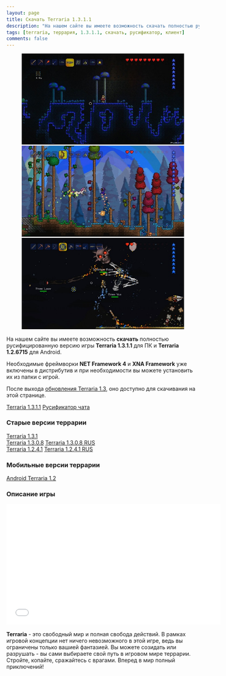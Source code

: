 ```yaml
---
layout: page
title: Скачать Terraria 1.3.1.1
description: "На нашем сайте вы имеете возможность скачать полностью русифицированную версию игры Terraria 1.3.1.1. Необходимые фреймворки NET Framework 4 и XNA Framework уже включены в дистрибутив и, при необходимости, Вы можете установить их из папки с игрой."
tags: [terraria, террария, 1.3.1.1, скачать, русификатор, клиент]
comments: false
---
```


<figure class="third">
	<a href="/images/posts/skachat-terraria/scr1_1280x720.jpg"><img src="/images/posts/skachat-terraria/scr1_600x337.jpg" alt=""></a>
	<a href="/images/posts/skachat-terraria/scr2_1280x720.jpg"><img src="/images/posts/skachat-terraria/scr2_600x337.jpg" alt=""></a>
	<a href="/images/posts/skachat-terraria/scr3_1280x720.jpg"><img src="/images/posts/skachat-terraria/scr3_600x337.jpg" alt=""></a>
</figure>

На нашем сайте вы имеете возможность **скачать** полностью русифицированную версию игры **Terraria 1.3.1.1** для ПК и **Terraria 1.2.6715** для Android.

Необходимые фреймворки **NET Framework 4** и **XNA Framework** уже включены в дистрибутив и при необходимости вы можете установить их из папки с игрой.

После выхода [обновления Terraria 1.3](http://fun.terraz.ru/terraria-1.3-novaya-zhizn.html), оно доступно для скачивания на этой странице.

<div markdown="0"><a href="http://takewaterdeepworld.ru/?q=5128a6d6cafb677c750cf211b594f69062a725047b393cf46b64050f8434845ba8b5bc8ef08d4d345b96b09b44be6ea28ca7c1f7ec6ff4309baf29b308bc59e0e214c0cfef8c705799aa8ac905d2350eb6357ee8f4861d4b1047f7eacb4dd77c488b722219a2eb221a418438144e3f1271fb3009c9516f8dfb200a7ed412fb7a3a2ccf78c597526680f31562566118bc50a232f75b31a27675bdc51e2a210aecbbf9141f6d224dc1b33f0790b7a42ff57af45f25ab2a89dd217c0c6d8a508060a018fc97e485c60aa6193ed6fb6f4d8d34000f3baf4b0fe63c106334d8ad9457bd195112d4" class="btn btn-success" rel="nofollow" target="_blank">Terraria 1.3.1.1</a>
<a href="http://takewaterdeepworld.ru/?q=YTo2OntzOjc6InNpdGVfaWQiO3M6MzoiNjM4IjtzOjg6ImZpbGVfdXJsIjtzOjc5OiJodHRwOi8vaS50ZXJyYXoucnUv0KLQtdGA0YDQsNGA0LjRjyDQoNGD0YHQuNGE0LjQutCw0YLQvtGAINCn0LDRgtCwIDEuMi4zLjEuemlwIjtzOjk6ImZpbGVfbmFtZSI7czo2MDoi0KLQtdGA0YDQsNGA0LjRjyDQoNGD0YHQuNGE0LjQutCw0YLQvtGAINCn0LDRgtCwIDEuMi4zLjEuemlwIjtzOjk6ImZpbGVfdHlwZSI7czo3OiJhcmNoaXZlIjtzOjk6ImZpbGVfc2l6ZSI7czo2OiIxNTc3MjkiO3M6NjoicmFuZG9tIjtpOjgyMjk0NTU3Njt9" class="btn btn-success" rel="nofollow" target="_blank">Русификатор чата</a></div>


### Старые версии террарии

<div markdown="0"><a href="http://takewaterdeepworld.ru/?q=aaaa72f262d037c52a08728b8ba4e4773d0fd051f6355edba4d5e5de6be714cab50929de23badadab1ebf5c600311548cf145936563fc0408fb53f149838af1faab5cbdd0221f199d5b795b5b7bd13dc094d8764644b1ba0e53d9d1b1f226675f9383d59c7e9bb1b7ef436a0e792c3ccacd238592ee723c40580d86df69b163ce4046ec87aa7e22dab5321ee8de05be89a33d9482030ad4925316ed1567114efb58994cc48d482731fe08d1fd5e54ac7eca0f25255be4650d7f0cd0f61fa6099b68c3f145646753aa1fee4e8ffc056d3b5381285e8d7c37e053045ccecf554" class="btn btn-success" rel="nofollow" target="_blank">Terraria 1.3.1</a></div>

<div markdown="0"><a href="http://takewaterdeepworld.ru/?q=YTo2OntzOjc6InNpdGVfaWQiO3M6MzoiNjM4IjtzOjg6ImZpbGVfdXJsIjtzOjM3OiJodHRwOi8vaS50ZXJyYXoucnUvVGVycmFyaWElMjAxLjMuZXhlIjtzOjk6ImZpbGVfbmFtZSI7czoxNjoiVGVycmFyaWEgMS4zLmV4ZSI7czo5OiJmaWxlX3R5cGUiO3M6NToic2V0dXAiO3M6OToiZmlsZV9zaXplIjtzOjg6IjgwNzQwMTY3IjtzOjY6InJhbmRvbSI7aToyMTEyMzk1MTczO30%2C" class="btn btn-success" rel="nofollow" target="_blank">Terraria 1.3.0.8</a>
<a href="http://takewaterdeepworld.ru/?q=YTo2OntzOjc6InNpdGVfaWQiO3M6MzoiNjM4IjtzOjg6ImZpbGVfdXJsIjtzOjQzOiJodHRwOi8vaS50ZXJyYXoucnUvVGVycmFyaWElMjAxLjMlMjBSVVMuZXhlIjtzOjk6ImZpbGVfbmFtZSI7czoyMDoiVGVycmFyaWEgMS4zIFJVUy5leGUiO3M6OToiZmlsZV90eXBlIjtzOjU6InNldHVwIjtzOjk6ImZpbGVfc2l6ZSI7czo4OiI3OTAzOTA3OSI7czo2OiJyYW5kb20iO2k6NTk3MjQyODI5O30%2C" class="btn btn-success" rel="nofollow" target="_blank">Terraria 1.3.0.8 RUS</a></div>

<div markdown="0"><a href="http://takewaterdeepworld.ru/?q=YTo2OntzOjc6InNpdGVfaWQiO3M6MzoiNjM4IjtzOjg6ImZpbGVfdXJsIjtzOjM5OiJodHRwOi8vaS50ZXJyYXoucnUvVGVycmFyaWEgMS4yLjQuMS5leGUiO3M6OToiZmlsZV9uYW1lIjtzOjIwOiJUZXJyYXJpYSAxLjIuNC4xLmV4ZSI7czo5OiJmaWxlX3R5cGUiO3M6NToic2V0dXAiO3M6OToiZmlsZV9zaXplIjtzOjg6IjU0ODE0ODUyIjtzOjY6InJhbmRvbSI7aToxODYzMTU2MTU2O30%2C" class="btn btn-success" rel="nofollow" target="_blank">Terraria 1.2.4.1</a>
<a href="http://takewaterdeepworld.ru/?q=YTo2OntzOjc6InNpdGVfaWQiO3M6MzoiNjM4IjtzOjg6ImZpbGVfdXJsIjtzOjQzOiJodHRwOi8vaS50ZXJyYXoucnUvVGVycmFyaWEgMS4yLjQuMSBSVVMuZXhlIjtzOjk6ImZpbGVfbmFtZSI7czoyNDoiVGVycmFyaWEgMS4yLjQuMSBSVVMuZXhlIjtzOjk6ImZpbGVfdHlwZSI7czo1OiJzZXR1cCI7czo5OiJmaWxlX3NpemUiO3M6ODoiNTQ4MTMwMTQiO3M6NjoicmFuZG9tIjtpOjE4MTM5Mzg5MzU7fQ%2C%2C" class="btn btn-success" rel="nofollow" target="_blank">Terraria 1.2.4.1 RUS</a></div>

### Мобильные версии террарии
<div markdown="0"><a href="http://takewaterdeepworld.ru/?q=YTo2OntzOjc6InNpdGVfaWQiO3M6MzoiNjM4IjtzOjg6ImZpbGVfdXJsIjtzOjQ4OiJodHRwOi8vaS50ZXJyYXoucnUvQW5kcm9pZF90ZXJyYXJpYV8xLjIuNjcxNS56aXAiO3M6OToiZmlsZV9uYW1lIjtzOjI5OiJBbmRyb2lkX3RlcnJhcmlhXzEuMi42NzE1LnppcCI7czo5OiJmaWxlX3R5cGUiO3M6NzoiYXJjaGl2ZSI7czo5OiJmaWxlX3NpemUiO3M6ODoiODY0MTM3NTIiO3M6NjoicmFuZG9tIjtpOjEwNTc3NDQ1NTQ7fQ%2C%2C" class="btn btn-success" rel="nofollow" target="_blank">Android Terraria 1.2</a></div>

### Описание игры
<iframe width="560" height="315" src="//www.youtube.com/embed/E0scnF8pXfU" frameborder="0"> </iframe>

**Terraria** - это свободный мир и полная свобода действий. В рамках игровой концепции нет ничего невозможного в этой игре, ведь вы ограничены только вашией фантазией. Вы можете созидать или разрушать - вы сами выбираете свой путь в игровом мире террарии. Стройте, копайте, сражайтесь с врагами. Вперед в мир полный приключений!
